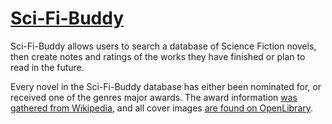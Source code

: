 # [Sci-Fi-Buddy](https://sci-fi-buddy.cyclic.app 'Sci-Fi-Buddy')

Sci-Fi-Buddy allows users to search a database of Science Fiction novels, then create notes and ratings of the works they have finished or plan to read in the future.

Every novel in the Sci-Fi-Buddy database has either been nominated for, or received one of the genres major awards. The award information [was gathered from Wikipedia](https://en.wikipedia.org/wiki/Hugo_Award_for_Best_Novel 'Wikipedia - Hugo Award for Best novel'), and all cover images
[are found on OpenLibrary](https://openlibrary.org/OpenLibrary).
